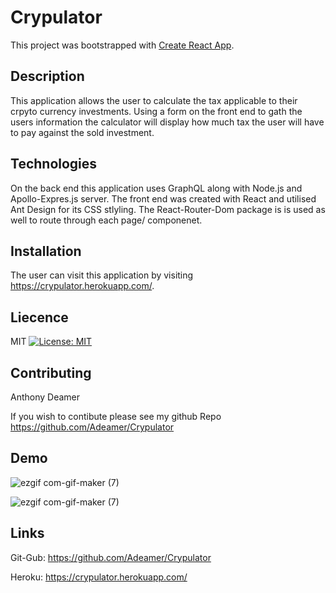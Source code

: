 # Crypulator

This project was bootstrapped with [Create React App](https://github.com/facebook/create-react-app).

## Description
This application allows the user to calculate the tax applicable to their crpyto currency investments. Using a form on the front end to gath the users information the calculator will display how much tax the user will have to pay against the sold investment.

## Technologies
On the back end this application uses GraphQL along with Node.js and Apollo-Expres.js server. The front end was created with React and utilised Ant Design for its CSS stlyling. The React-Router-Dom package is is used as well to route through each page/ componenet.

## Installation
The user can visit this application by visiting https://crypulator.herokuapp.com/.

## Liecence
MIT [![License: MIT](https://img.shields.io/badge/License-MIT-yellow.svg)](https://opensource.org/licenses/MIT)

## Contributing
Anthony Deamer

If you wish to contibute please see my github Repo https://github.com/Adeamer/Crypulator

## Demo

![ezgif com-gif-maker (7)](https://user-images.githubusercontent.com/83004232/141890325-0688ee3b-9749-496d-bd0f-13d73b4f5e72.gif)

![ezgif com-gif-maker (7)](https://user-images.githubusercontent.com/83004232/141891109-72a3c5e4-8f22-497b-8458-3d9aa47e8db4.gif)

## Links

Git-Gub: https://github.com/Adeamer/Crypulator

Heroku: https://crypulator.herokuapp.com/